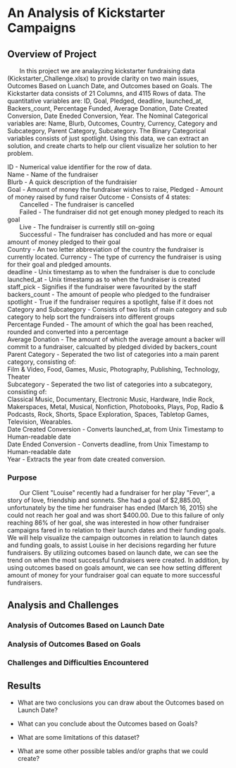 # An Analysis of Kickstarter Campaigns

## Overview of Project

&nbsp;&nbsp;&nbsp;&nbsp;&nbsp;&nbsp; In this project we are analayzing kickstarter fundraising data (Kickstarter_Challenge.xlsx) to provide clarity on two main issues, 
Outcomes Based on Luanch Date, and Outcomes based on Goals. The Kickstarter data consists of 21 Columns, and 4115 Rows of data. The quantitative variables are:
ID, Goal, Pledged, deadline, launched_at, Backers_count, Percentage Funded, Average Donation, Date Created Conversion,  Date Eneded Conversion, Year. 
The Nominal Categorical variables are: Name, Blurb, Outcomes, Country, Currency, Category and Subcategory, Parent Category, Subcategory. The Binary Categorical 
variables consists of just spotlight. Using this data, we can extract an solution, and create charts to help our client visualize her solution to her problem. 

ID - Numerical value identifier for the row of data.  
Name - Name of the fundraiser  
Blurb - A quick description of the fundraisier  
Goal - Amount of money the fundraiser wishes to raise, 
Pledged - Amount of money raised by fund raiser 
Outcome - Consists of 4 states:  
&nbsp;&nbsp;&nbsp;&nbsp;&nbsp;&nbsp; Cancelled - The fundraiser is cancelled  
&nbsp;&nbsp;&nbsp;&nbsp;&nbsp;&nbsp; Failed - The fundraiser did not get enough money pledged to reach its goal  
&nbsp;&nbsp;&nbsp;&nbsp;&nbsp;&nbsp; Live - The fundraiser is currently still on-going  
&nbsp;&nbsp;&nbsp;&nbsp;&nbsp;&nbsp; Successful - The fundraiser has concluded and has more or equal amount of money pledged to their goal \
Country - An two letter abbreviation of the country the fundraiser is currently located. 
Currency - The type of currency the fundraiser is using for their goal and pledged amounts.  
deadline - Unix timestamp as to when the fundraiser is due to conclude  
launched_at - Unix timestamp as to when the fundraiser is created 
staff_pick - Signifies if the fundraiser were favourited by the staff \
backers_count - The amount of people who pledged to the fundraiser \
spotlight - True if the fundraiser requires a spotlight, false if it does not \
Category and Subcategory - Consists of two lists of main category and sub category to help sort the fundraisers into different groups \
Percentage Funded - The amount of which the goal has been reached, rounded and converted into a percentage \
Average Donation - The amount of which the average amount a backer will commit to a fundraiser, calcualted by pledged divided by backers_count \
Parent Category - Seperated the two list of categories into a main parent category, consisting of: \
	Film & Video, Food, Games, Music, Photography, Publishing, Technology, Theater   \
Subcategory - Seperated the two list of categories into a subcategory, consisting of: \
	Classical Music, Documentary, Electronic Music, Hardware, Indie Rock, Makerspaces,
Metal, Musical, Nonfiction, Photobooks, Plays, Pop, Radio & Podcasts, Rock, Shorts,
Space Exploration, Spaces, Tabletop Games, Television, Wearables.  
Date Created Conversion - Converts launched_at, from Unix Timestamp to Human-readable date  
Date Ended Conversion - Converts deadline,  from Unix Timestamp to Human-readable date  
Year - Extracts the year from date created conversion.  
	
### Purpose

&nbsp;&nbsp;&nbsp;&nbsp;&nbsp;&nbsp; Our Client "Louise" recently had a fundraiser for her play "Fever", a story of love, 
friendship and sonnets. She had a goal of $2,885.00,  unfortunately by the time her fundraiser has ended (March 16, 2015) she could not reach her goal 
and was short $400.00. Due to this failure of only reaching 86% of her goal, she was interested in how other fundraiser campaigns fared in to relation 
to their launch dates and their funding goals. We will help visualize the campaign outcomes in relation to launch dates and funding goals, to assist Louise
in her decisions regarding her future fundraisers. By utilizing outcomes based on launch date, we can see the trend on when the most successful fundraisers were created.
In addition, by using outcomes based on goals amount, we can see how setting different amount of money for your fundraiser goal can equate to more successful fundraisers.  


## Analysis and Challenges

### Analysis of Outcomes Based on Launch Date

### Analysis of Outcomes Based on Goals

### Challenges and Difficulties Encountered

## Results

- What are two conclusions you can draw about the Outcomes based on Launch Date?

- What can you conclude about the Outcomes based on Goals?

- What are some limitations of this dataset?

- What are some other possible tables and/or graphs that we could create?